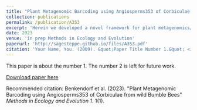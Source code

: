 ```yaml
---
title: "Plant Metagenomic Barcoding using Angiosperms353 of Corbiculae from wild Bumble Bees"
collection: publications
permalink: /publication/A353
excerpt: 'Herein we developed a novel framework for plant metagenomics/eDNA utilizing high throughput SDM's and sequencing'
date: 2023
venue: 'in prep Methods in Ecology and Evolution'
paperurl: 'http://sagesteppe.github.io/files/A353.pdf'
citation: 'Your Name, You. (2009). &quot;Paper Title Number 1.&quot; <i>Journal 1</i>. 1(1).'
---
```

This paper is about the number 1. The number 2 is left for future work.

[Download paper here](http://academicpages.github.io/files/paper1.pdf)

Recommended citation: Benkendorf et al. (2023). "Plant Metagenomic Barcoding using Angiosperms353 of Corbiculae from wild Bumble Bees" <i>Methods in Ecology and Evolution 1</i>. 1(1).
